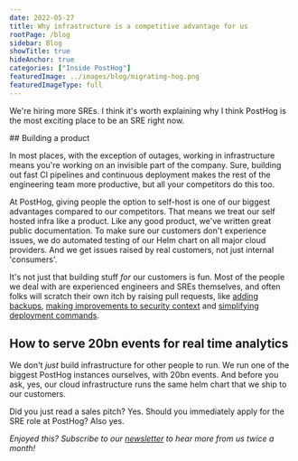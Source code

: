```yaml
---
date: 2022-05-27
title: Why infrastructure is a competitive advantage for us
rootPage: /blog
sidebar: Blog
showTitle: true
hideAnchor: true
categories: ["Inside PostHog"]
featuredImage: ../images/blog/migrating-hog.png
featuredImageType: full
---
```


We're hiring more SREs. I think it's worth explaining why I think PostHog is the most exciting place to be an SRE right now. 

## Building a product

In most places, with the exception of outages, working in infrastructure means you're working on an invisible part of the company.
Sure, building out fast CI pipelines and continuous deployment makes the rest of the engineering team more productive, but all your competitors do this too.

At PostHog, giving people the option to self-host is one of our biggest advantages compared to our competitors.
That means we treat our self hosted infra like a product.
Like any good product, we've written great public documentation.
To make sure our customers don't experience issues, we do automated testing of our Helm chart on all major cloud providers.
And we get issues raised by real customers, not just internal 'consumers'.

It's not just that building stuff _for_ our customers is fun.
Most of the people we deal with are experienced engineers and SREs themselves, and often folks will scratch their own itch by raising pull requests, like [adding backups](https://github.com/PostHog/charts-clickhouse/pull/383), [making improvements to security context](https://github.com/PostHog/charts-clickhouse/pull/377) and [simplifying deployment commands](https://github.com/PostHog/charts-clickhouse/pull/366).

## How to serve 20bn events for real time analytics

We don't _just_ build infrastructure for other people to run.
We run one of the biggest PostHog instances ourselves, with 20bn events.
And before you ask, yes, our cloud infrastructure runs the same helm chart that we ship to our customers.


Did you just read a sales pitch? Yes. Should you immediately apply for the SRE role at PostHog? Also yes.




_Enjoyed this? Subscribe to our [newsletter](/newsletter) to hear more from us twice a month!_

<NewsletterForm
compact
/>
